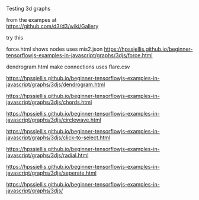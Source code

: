 Testing 3d graphs


from the exampes at  
https://github.com/d3/d3/wiki/Gallery

try this 


force.html shows nodes  uses mis2.json
https://hpssjellis.github.io/beginner-tensorflowjs-examples-in-javascript/graphs/3djs/force.html



dendrogram.html make connections  uses flare.csv


https://hpssjellis.github.io/beginner-tensorflowjs-examples-in-javascript/graphs/3djs/dendrogram.html



https://hpssjellis.github.io/beginner-tensorflowjs-examples-in-javascript/graphs/3djs/chords.html




https://hpssjellis.github.io/beginner-tensorflowjs-examples-in-javascript/graphs/3djs/circlewave.html




https://hpssjellis.github.io/beginner-tensorflowjs-examples-in-javascript/graphs/3djs/click-to-select.html




https://hpssjellis.github.io/beginner-tensorflowjs-examples-in-javascript/graphs/3djs/radial.html


https://hpssjellis.github.io/beginner-tensorflowjs-examples-in-javascript/graphs/3djs/seperate.html


https://hpssjellis.github.io/beginner-tensorflowjs-examples-in-javascript/graphs/3djs/

